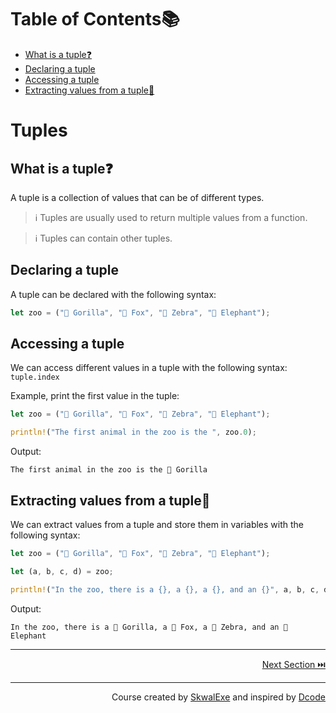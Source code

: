 # Table of Contents📚
- [What is a tuple❓](#what-is-a-tuple)
- [Declaring a tuple](#declaring-a-tuple)
- [Accessing a tuple](#accessing-a-tuple)
- [Extracting values from a tuple🚪](#extracting-values-from-a-tuple)

# Tuples
## What is a tuple❓
A tuple is a collection of values that can be of different types.
> ℹ️ Tuples are usually used to return multiple values from a function.

> ℹ️ Tuples can contain other tuples.
## Declaring a tuple
A tuple can be declared with the following syntax:
```rust
let zoo = ("🦍 Gorilla", "🦊 Fox", "🦓 Zebra", "🐘 Elephant");
```
## Accessing a tuple
We can access different values in a tuple with the following syntax: `tuple.index`

Example, print the first value in the tuple:
```rust
let zoo = ("🦍 Gorilla", "🦊 Fox", "🦓 Zebra", "🐘 Elephant");

println!("The first animal in the zoo is the ", zoo.0);
```
Output:
```
The first animal in the zoo is the 🦍 Gorilla
```
## Extracting values from a tuple🚪
We can extract values from a tuple and store them in variables with the following syntax: 
```rust
let zoo = ("🦍 Gorilla", "🦊 Fox", "🦓 Zebra", "🐘 Elephant");

let (a, b, c, d) = zoo;

println!("In the zoo, there is a {}, a {}, a {}, and an {}", a, b, c, d);
```
Output:
```
In the zoo, there is a 🦍 Gorilla, a 🦊 Fox, a 🦓 Zebra, and an 🐘 Elephant
```



---

<p align="right"><a href="../functions">Next Section ⏭️</a></p>


---

<p align="right">Course created by <a href="https://github.com/SkwalExe/" target="_blank">SkwalExe</a> and inspired by <a href="https://www.youtube.com/watch?v=vOMJlQ5B-M0&list=PLVvjrrRCBy2JSHf9tGxGKJ-bYAN_uDCUL" target="_blank">Dcode</a></p>